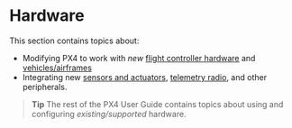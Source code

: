 # Hardware

This section contains topics about:

* Modifying PX4 to work with _new_ [flight controller hardware](../hardware/porting_guide.md) and [vehicles/airframes](../airframes/README.md)
* Integrating new [sensors and actuators](../sensor_bus/README.md), [telemetry radio](../data_links/telemetry.md), and other peripherals. 

> **Tip** The rest of the PX4 User Guide contains topics about using and configuring _existing/supported_ hardware.



